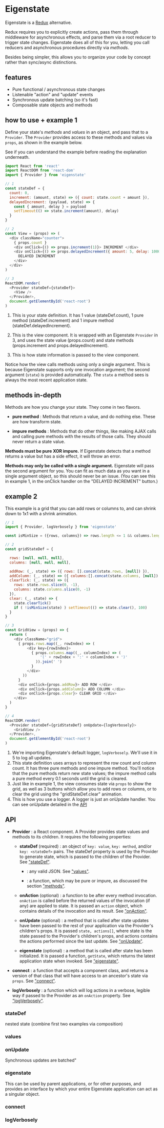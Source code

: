 # Eigenstate

Eigenstate is a [Redux](https://github.com/reactjs/redux) alternative.

Redux requires you to explicitly create actions, pass them through middleware for asynchronous effects, and parse them via a root reducer to trigger state changes. Eigenstate does all of this for you, letting you call reducers and asynchronous procedures directly via *methods*.

Besides being simpler, this allows you to organize your code by concept rather than sync/async distinctions.

## features

* Pure functional / asynchronous state changes
* Listenable "action" and "update" events
* Synchronous update batching (so it's fast)
* Composable state objects and methods

## how to use + example 1

Define your state's *methods* and *values* in an object, and pass that to a ```Provider```. The ```Provider``` provides access to these methods and values via ```props```, as shown in the example below.

See if you can understand the example before reading the explanation underneath.

```js
import React from 'react'
import ReactDOM from 'react-dom'
import { Provider } from 'eigenstate'

// 1
const stateDef = {
  count: 0,
  increment: (amount, state) => ({ count: state.count + amount }),
  delayedIncrement: (payload, state) => {
    const { amount, delay } = payload
    setTimeout(() => state.increment(amount), delay)
  }
}

// 2
const View = (props) => (
  <div className="counter">
    { props.count }
    <div onClick={() => props.increment(1)}> INCREMENT </div>
    <div onClick={() => props.delayedIncrement({ amount: 5, delay: 1000 })}>
      DELAYED INCREMENT
    </div>
  </div>
)

// 3
ReactDOM.render(
  <Provider stateDef={stateDef}>
    <View />
  </Provider>,
  document.getElementById('react-root')  
)
```

1. This is your state definition. It has 1 value (stateDef.count), 1 pure method (stateDef.increment) and 1 impure method (stateDef.delayedIncrement).

2. This is the view component. It is wrapped with an Eigenstate ```Provider``` in 3, and uses the state value (props.count) and state methods (props.increment and props.delayedIncrement).

3. This is how state information is passed to the view component.

Notice how the view calls methods using only a single argument. This is because Eigenstate supports only one invocation argument; the second argument (```state```) is provided automatically. The ```state``` a method sees is always the most recent application state.

## methods in-depth

Methods are how you change your state. They come in two flavors.

  * **pure method** : Methods that return a value, and do nothing else. These are how transform state.

  * **impure methods** : Methods that do other things, like making AJAX calls and calling pure methods with the results of those calls. They should never return a state value.

**Methods must be pure XOR impure.** If Eigenstate detects that a method returns a value but has a side effect, it will throw an error.

**Methods may only be called with a single argument.** Eigenstate will pass the second argument for you. You can fit as much data as you want in a single argument object, so this should never be an issue. (You can see this in example 1, in the onClick handler on the "DELAYED INCREMENT" button.)

## example 2

This example is a grid that you can add rows or columns to, and can shrink down to 1x1 with a shrink animation.

```js
// 1
import { Provider, logVerbosely } from 'eigenstate'

const isMinSize = ({rows, columns}) => rows.length <= 1 && columns.length <= 1

// 2
const gridStateDef = {

  rows: [null, null, null],
  columns: [null, null, null],

  addRow: (_, state) => ({ rows: [].concat(state.rows, [null]) }),
  addColumn: (_, state) => ({ columns:[].concat(state.columns, [null]) }),
  clearTick: (_, state) => ({
    rows: state.rows.slice(0, -1),
    columns: state.columns.slice(0, -1)
  }),
  clear: (_, state) => {
    state.clearTick()
    if ( !isMinSize(state) ) setTimeout(() => state.clear(), 100)
  }
}

// 3
const GridView = (props) => {
  return (
    <div className="grid">
      { props.rows.map((_, rowIndex) => (
          <div key={rowIndex}>
            { props.columns.map((_, columnIndex) => (
                '(' + rowIndex + ':' + columnIndex + ')'
              )).join(' ')
            }
          </div>
        ))
      }
      <div onClick={props.addRow}> ADD ROW </div>
      <div onClick={props.addColumn}> ADD COLUMN </div>
      <div onClick={props.clear}> CLEAR GRID </div>
    </div>
  )
}

// 4
ReactDOM.render(
  <Provider stateDef={gridStateDef} onUpdate={logVerbosely}>
    <GridView />
  </Provider>,
  document.getElementById('react-root')  
)
```

1. We're importing Eigenstate's default logger, ```logVerbosely```. We'll use it in 5 to log all updates.
2. This state definition uses arrays to represent the row count and column count. It has three pure methods and one impure method. You'll notice that the pure methods return new state values; the impure method calls a pure method every 0.1 seconds until the grid is cleared.
3. Just like in example 1, the view consumes state via ```props``` to show the grid, as well as 3 buttons which allow you to add rows or columns, or to clear the grid using the "gridStateDef.clear" animation.
4. This is how you use a logger. A logger is just an onUpdate handler. You can see onUpdate detailed in the [API](https://github.com/8balloon/eigenstate#API)

## API

* **Provider** : a React component. A Provider provides state values and methods to its children. It requires the following properties:

  * **stateDef** (required) : an object of ```key: value```, ```key: method```, and/or ```key: <stateDef>``` pairs. The stateDef property is used by the Provider to generate state, which is passed to the children of the Provider. See ["stateDef"](https://github.com/8balloon/eigenstate#stateDef).

    * **<value>** : any valid JSON. See ["values"](https://github.com/8balloon/eigenstate#values).

    * **<method>** : a function, which may be pure or impure, as discussed the section ["methods"](https://github.com/8balloon/eigenstate#methods).

  * **onAction** (optional) : a function to be after every method invocation. ```onAction``` is called before the returned values of the invocation (if any) are applied to state. It is passed an ```action``` object, which contains details of the invocation and its result. See ["onAction"](https://github.com/8balloon/eigenstate#onAction).

  * **onUpdate** (optional) : a method that is called after state updates have been passed to the rest of your application via the Provider's children's props. It is passed ```state, actions[]```, where state is the state passed to the Provider's children's props, and actions contains the actions performed since the last update. See ["onUpdate"](https://github.com/8balloon/eigenstate#onUpdate).

  * **eigenstate** (optional) : a method that is called after state has been initialized. It is passed a function, ```getState```, which returns the latest application state when invoked. See ["eigenstate"](https://github.com/8balloon/eigenstate#eigenstate).

* **connect** : a function that accepts a component class, and returns a version of that class that will have access to an ancestor's state via ```props```. See ["connect"](https://github.com/8balloon/eigenstate#connect).

* **logVerbosely** : a function which will log actions in a verbose, legible way if passed to the Provider as an ```onAction``` property. See ["logVerbosely"](https://github.com/8balloon/eigenstate#logVerbosely).


### stateDef

nested state (combine first two examples via composition)

### values


### onUpdate

Synchronous updates are batched"


### eigenstate
This can be used by parent applications, or for other purposes, and provides an interface by which your entire Eigenstate application can act as a singular object.

### connect

### logVerbosely

